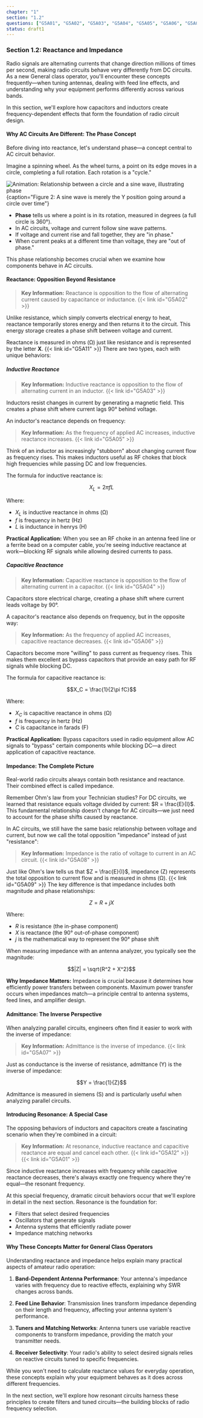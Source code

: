 ```yaml
---
chapter: "1"
section: "1.2"
questions: ["G5A01", "G5A02", "G5A03", "G5A04", "G5A05", "G5A06", "G5A07", "G5A08", "G5A09", "G5A11", "G5A12"]
status: draft1
---
```


### Section 1.2: Reactance and Impedance

Radio signals are alternating currents that change direction millions of times per second, making radio circuits behave very differently from DC circuits. As a new General class operator, you'll encounter these concepts frequently—when tuning antennas, dealing with feed line effects, and understanding why your equipment performs differently across various bands.

In this section, we'll explore how capacitors and inductors create frequency-dependent effects that form the foundation of radio circuit design.

#### Why AC Circuits Are Different: The Phase Concept

Before diving into reactance, let's understand phase—a concept central to AC circuit behavior.

Imagine a spinning wheel. As the wheel turns, a point on its edge moves in a circle, completing a full rotation. Each rotation is a "cycle."

![Animation: Relationship between a circle and a sine wave, illustrating phase](../../../images/circle_sine_animated.gif)
{caption="Figure 2: A sine wave is merely the Y position going around a circle over time"}

* **Phase** tells us where a point is in its rotation, measured in degrees (a full circle is 360°).
* In AC circuits, voltage and current follow sine wave patterns.
* If voltage and current rise and fall together, they are "in phase."
* When current peaks at a different time than voltage, they are "out of phase."

This phase relationship becomes crucial when we examine how components behave in AC circuits.

#### Reactance: Opposition Beyond Resistance

> **Key Information:** Reactance is opposition to the flow of alternating current caused by capacitance or inductance. {{< link id="G5A02" >}}

Unlike resistance, which simply converts electrical energy to heat, reactance temporarily stores energy and then returns it to the circuit. This energy storage creates a phase shift between voltage and current.

Reactance is measured in ohms (Ω) just like resistance and is represented by the letter **X**. {{< link id="G5A11" >}} There are two types, each with unique behaviors:

##### Inductive Reactance

> **Key Information:** Inductive reactance is opposition to the flow of alternating current in an inductor. {{< link id="G5A03" >}}

Inductors resist changes in current by generating a magnetic field. This creates a phase shift where current lags 90° behind voltage.

An inductor's reactance depends on frequency:

> **Key Information:** As the frequency of applied AC increases, inductive reactance increases. {{< link id="G5A05" >}}

Think of an inductor as increasingly "stubborn" about changing current flow as frequency rises. This makes inductors useful as RF chokes that block high frequencies while passing DC and low frequencies.

The formula for inductive reactance is:

$$X_L = 2\pi fL$$

Where:
- $X_L$ is inductive reactance in ohms (Ω)
- $f$ is frequency in hertz (Hz)
- $L$ is inductance in henrys (H)

**Practical Application:** When you see an RF choke in an antenna feed line or a ferrite bead on a computer cable, you're seeing inductive reactance at work—blocking RF signals while allowing desired currents to pass.

##### Capacitive Reactance

> **Key Information:** Capacitive reactance is opposition to the flow of alternating current in a capacitor. {{< link id="G5A04" >}}

Capacitors store electrical charge, creating a phase shift where current leads voltage by 90°.

A capacitor's reactance also depends on frequency, but in the opposite way:

> **Key Information:** As the frequency of applied AC increases, capacitive reactance decreases. {{< link id="G5A06" >}}

Capacitors become more "willing" to pass current as frequency rises. This makes them excellent as bypass capacitors that provide an easy path for RF signals while blocking DC.

The formula for capacitive reactance is:

$$X_C = \frac{1}{2\pi fC}$$

Where:
- $X_C$ is capacitive reactance in ohms (Ω)
- $f$ is frequency in hertz (Hz)
- $C$ is capacitance in farads (F)

**Practical Application:** Bypass capacitors used in radio equipment allow AC signals to "bypass" certain components while blocking DC—a direct application of capacitive reactance.

#### Impedance: The Complete Picture

Real-world radio circuits always contain both resistance and reactance. Their combined effect is called impedance.

Remember Ohm's law from your Technician studies? For DC circuits, we learned that resistance equals voltage divided by current: $R = \frac{E}{I}$. This fundamental relationship doesn't change for AC circuits—we just need to account for the phase shifts caused by reactance.

In AC circuits, we still have the same basic relationship between voltage and current, but now we call the total opposition "impedance" instead of just "resistance":

> **Key Information:** Impedance is the ratio of voltage to current in an AC circuit. {{< link id="G5A08" >}}

Just like Ohm's law tells us that $Z = \frac{E}{I}$, impedance (Z) represents the total opposition to current flow and is measured in ohms (Ω). {{< link id="G5A09" >}} The key difference is that impedance includes both magnitude and phase relationships:

$$Z = R + jX$$

Where:
- $R$ is resistance (the in-phase component)
- $X$ is reactance (the 90° out-of-phase component)
- $j$ is the mathematical way to represent the 90° phase shift

When measuring impedance with an antenna analyzer, you typically see the magnitude:

$$|Z| = \sqrt{R^2 + X^2}$$

**Why Impedance Matters:** Impedance is crucial because it determines how efficiently power transfers between components. Maximum power transfer occurs when impedances match—a principle central to antenna systems, feed lines, and amplifier design.

#### Admittance: The Inverse Perspective

When analyzing parallel circuits, engineers often find it easier to work with the inverse of impedance:

> **Key Information:** Admittance is the inverse of impedance. {{< link id="G5A07" >}}

Just as conductance is the inverse of resistance, admittance (Y) is the inverse of impedance:

$$Y = \frac{1}{Z}$$

Admittance is measured in siemens (S) and is particularly useful when analyzing parallel circuits.

#### Introducing Resonance: A Special Case

The opposing behaviors of inductors and capacitors create a fascinating scenario when they're combined in a circuit:

> **Key Information:** At resonance, inductive reactance and capacitive reactance are equal and cancel each other. {{< link id="G5A12" >}} {{< link id="G5A01" >}}

Since inductive reactance increases with frequency while capacitive reactance decreases, there's always exactly one frequency where they're equal—the resonant frequency.

At this special frequency, dramatic circuit behaviors occur that we'll explore in detail in the next section. Resonance is the foundation for:
- Filters that select desired frequencies
- Oscillators that generate signals
- Antenna systems that efficiently radiate power
- Impedance matching networks

#### Why These Concepts Matter for General Class Operators

Understanding reactance and impedance helps explain many practical aspects of amateur radio operation:

1. **Band-Dependent Antenna Performance**: Your antenna's impedance varies with frequency due to reactive effects, explaining why SWR changes across bands.

2. **Feed Line Behavior**: Transmission lines transform impedance depending on their length and frequency, affecting your antenna system's performance.

3. **Tuners and Matching Networks**: Antenna tuners use variable reactive components to transform impedance, providing the match your transmitter needs.

4. **Receiver Selectivity**: Your radio's ability to select desired signals relies on reactive circuits tuned to specific frequencies.

While you won't need to calculate reactance values for everyday operation, these concepts explain why your equipment behaves as it does across different frequencies.

In the next section, we'll explore how resonant circuits harness these principles to create filters and tuned circuits—the building blocks of radio frequency selection.

